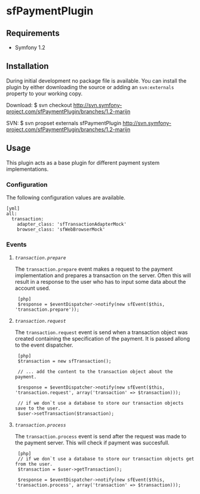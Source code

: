 # sfPaymentPlugin

## Requirements

* Symfony 1.2

## Installation

During initial development no package file is available. You can install the 
plugin by either downloading the source or adding an `svn:externals` property to
your working copy.

Download:
    $ svn checkout http://svn.symfony-project.com/sfPaymentPlugin/branches/1.2-marijn

SVN:
    $ svn propset externals sfPaymentPlugin http://svn.symfony-project.com/sfPaymentPlugin/branches/1.2-marijn

## Usage

This plugin acts as a base plugin for different payment system implementations.

### Configuration

The following configuration values are available.

    [yml]
    all:
      transaction:
        adapter_class: 'sfTransactionAdapterMock'
        browser_class: 'sfWebBrowserMock'

### Events

1. _`transaction.prepare`_

    The `transaction.prepare` event makes a request to the payment implementation
    and prepares a transaction on the server. Often this will result in a response
    to the user who has to input some data about the account used.

        [php]
        $response = $eventDispatcher->notify(new sfEvent($this, 'transaction.prepare'));

1. _`transaction.request`_

    The `transaction.request` event is send when a transaction object was created
    containing the specification of the payment. It is passed allong to the 
    event dispatcher.

        [php]
        $transaction = new sfTransaction();
        
        // ... add the content to the transaction object about the payment.
        
        $response = $eventDispatcher->notify(new sfEvent($this, 'transaction.request', array('transaction' => $transaction)));

        // if we don`t use a database to store our transaction objects save to the user.
        $user->setTransaction($transaction);

1. _`transaction.process`_

    The `transaction.process` event is send after the request was made to the
    payment server. This will check if payment was succesfull.

        [php]
        // if we don`t use a database to store our transaction objects get from the user.
        $transaction = $user->getTransaction();

        $response = $eventDispatcher->notify(new sfEvent($this, 'transaction.process', array('transaction' => $transaction)));
